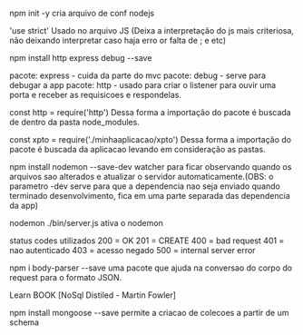 npm init -y
cria arquivo de conf nodejs

'use strict' 
Usado no arquivo JS (Deixa a interpretação do js mais criteriosa, não deixando interpretar caso haja erro or falta de ; e  etc)

npm install http express debug --save

pacote: express - cuida da parte do mvc
pacote: debug - serve para debugar a app
pacote: http - usado para criar o listener para ouvir uma porta e receber as requisicoes e respondelas.

const http = require('http')
Dessa forma a importação do pacote é buscada de dentro da pasta node_modules.

const xpto = require('./minhaaplicacao/xpto')
Dessa forma a importação do pacote é buscada da aplicacao levando em consideração as pastas.

npm install nodemon --save-dev
watcher para ficar observando quando os arquivos sao alterados e atualizar o servidor automaticamente.(OBS: o parametro -dev serve para que a dependencia nao seja enviado quando terminado desenvolvimento, fica em uma parte separada das dependencia da app)

nodemon ./bin/server.js
ativa o nodemon

status codes utilizados
200 = OK
201 = CREATE
400 = bad request
401 = nao autenticado
403 = acesso negado
500 = internal server error

npm i body-parser --save
uma pacote que ajuda na conversao do corpo do request para o formato JSON.

Learn BOOK [NoSql Distiled - Martin Fowler]

npm install mongoose --save
permite a criacao de colecoes a partir de um schema